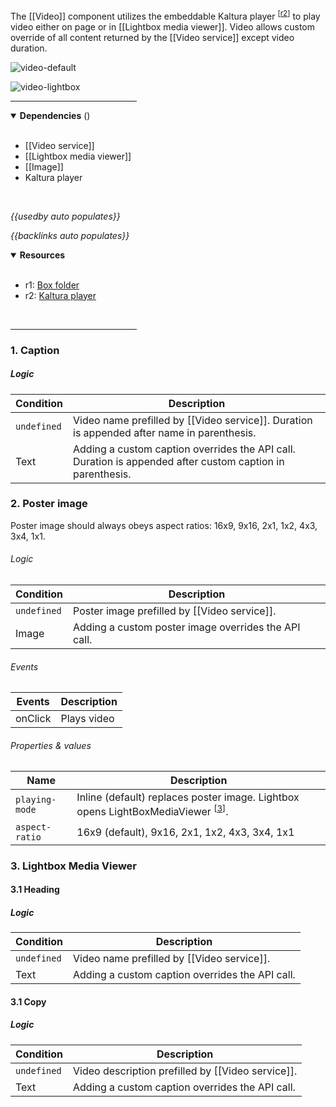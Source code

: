 <!-- category start --><!-- category end -->

The [[Video]] component utilizes the embeddable Kaltura player <sup>[[r2](#resources)]</sup> to play video either on page or in [[Lightbox media viewer]]. Video allows custom override of all content returned by the [[Video service]] except video duration.


![video-default](https://images.zenhubusercontent.com/5be09c3a6102900c6d16d991/9d88cebd-bee8-4013-8bea-7389cd9c792d)

![video-lightbox](https://images.zenhubusercontent.com/5be09c3a6102900c6d16d991/31dbb15f-5bcd-4e5f-9628-f187335a4813)

<hr width="40%" />

<!-- toc start open="true" --><!-- toc end -->

<details open="true">
  <summary><strong>Dependencies</strong> (<!-- dependencyCount start --><!-- dependencyCount end -->)</summary><br />

- [[Video service]]
- [[Lightbox media viewer]]
- [[Image]]
- Kaltura player

<br />
</details>

<!-- usedby start open="true" -->
*{{usedby auto populates}}*
<!-- usedby end -->

<!-- backlinks start open="true" -->
*{{backlinks auto populates}}*
<!-- backlinks end -->

<a name="resources"></a>
<details open="true">
  <summary><strong>Resources</strong></summary><br />

- r1: [Box folder](https://ibm.box.com/s/9q7rdj73m32hufcw1xwl1td6nr88rghm)
- r2: [Kaltura player](http://player.kaltura.com/docs/api)

<br />
</details>

<hr width="40%" />


### 1. Caption

##### Logic

| Condition | Description |
| --------- | ----------- |
| `undefined` | Video name prefilled by [[Video service]]. Duration is appended after name in parenthesis. |
| Text | Adding a custom caption overrides the API call. Duration is appended after custom caption in parenthesis. |

### 2. Poster image

Poster image should always obeys aspect ratios: 16x9, 9x16, 2x1, 1x2, 4x3, 3x4, 1x1.

###### Logic

| Condition | Description |
| --------- | ----------- |
| `undefined` | Poster image prefilled by [[Video service]]. |
| Image | Adding a custom poster image overrides the API call. |

###### Events

| Events | Description |
| ------ | ----------- |
| onClick | Plays video |  


###### Properties & values

| Name | Description |
| ----- | ----- |
| `playing-mode` | Inline (default) replaces poster image. Lightbox opens LightBoxMediaViewer <sup>[[3](#3-lightbox-media-viewer)]</sup>. |  
| `aspect-ratio` | 16x9 (default), 9x16, 2x1, 1x2, 4x3, 3x4, 1x1 |


### 3. Lightbox Media Viewer

#### 3.1 Heading

##### Logic

| Condition | Description |
| --------- | ----------- |
| `undefined` | Video name prefilled by [[Video service]]. |
| Text | Adding a custom caption overrides the API call. |


#### 3.1 Copy

##### Logic

| Condition | Description |
| --------- | ----------- |
| `undefined` | Video description prefilled by [[Video service]]. |
| Text | Adding a custom caption overrides the API call. |
